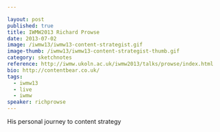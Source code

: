 ```yaml
---

layout: post
published: true
title: IWMW2013 Richard Prowse
date: 2013-07-02
image: /iwmw13/iwmw13-content-strategist.gif
image-thumb: /iwmw13/iwmw13-content-strategist-thumb.gif
category: sketchnotes
reference: http://iwmw.ukoln.ac.uk/iwmw2013/talks/prowse/index.html
bio: http://contentbear.co.uk/
tags:
  - iwmw13
  - live
  - iwmw
speaker: richprowse
---
```


His personal journey to content strategy
